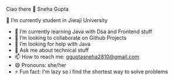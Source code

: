 Ciao there 👋 Sneha Gupta


🔭 I’m currently student in Jiwaji University 
- 🌱 I’m currently learning Java with  Dsa and Frontend stuff
- 👯 I’m looking to collaborate on Github Projects
- 🤔 I’m looking for help with Java 
- 💬 Ask me about technical stuff
- 📫 How to reach me: gguptasneha2810@gmail.com
- 😄 Pronouns: she/her
- ⚡ Fun fact: I'm lazy  so i find  the shortest way to solve problems 
  
